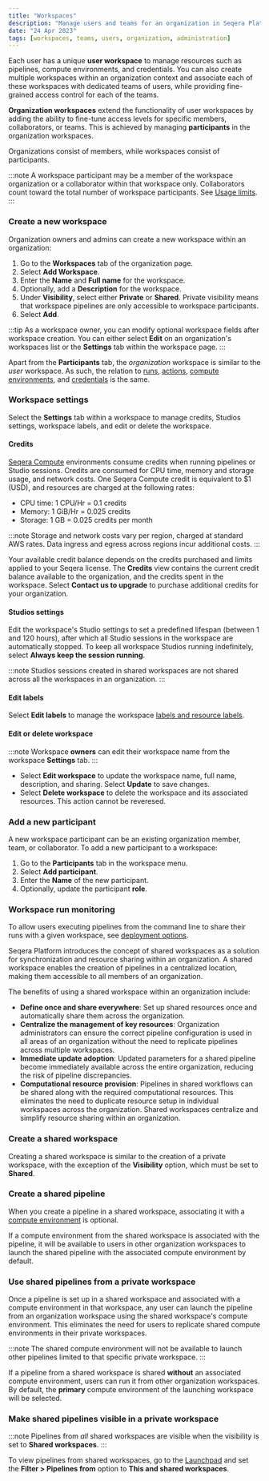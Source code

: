 ```yaml
---
title: "Workspaces"
description: "Manage users and teams for an organization in Seqera Platform."
date: "24 Apr 2023"
tags: [workspaces, teams, users, organization, administration]
---
```


Each user has a unique **user workspace** to manage resources such as pipelines, compute environments, and credentials. You can also create multiple workspaces within an organization context and associate each of these workspaces with dedicated teams of users, while providing fine-grained access control for each of the teams.

**Organization workspaces** extend the functionality of user workspaces by adding the ability to fine-tune access levels for specific members, collaborators, or teams. This is achieved by managing **participants** in the organization workspaces.

Organizations consist of members, while workspaces consist of participants.

:::note
A workspace participant may be a member of the workspace organization or a collaborator within that workspace only. Collaborators count toward the total number of workspace participants. See [Usage limits](../limits/overview).
:::

### Create a new workspace

Organization owners and admins can create a new workspace within an organization:

1. Go to the **Workspaces** tab of the organization page.
2. Select **Add Workspace**.
3. Enter the **Name** and **Full name** for the workspace.
4. Optionally, add a **Description** for the workspace.
5. Under **Visibility**, select either **Private** or **Shared**. Private visibility means that workspace pipelines are only accessible to workspace participants.
6. Select **Add**.

:::tip
As a workspace owner, you can modify optional workspace fields after workspace creation. You can either select **Edit** on an organization's workspaces list or the **Settings** tab within the workspace page.
:::

Apart from the **Participants** tab, the _organization_ workspace is similar to the _user_ workspace. As such, the relation to [runs](../launch/launchpad), [actions](../pipeline-actions/overview), [compute environments](../compute-envs/overview), and [credentials](../credentials/overview) is the same.

### Workspace settings 

Select the **Settings** tab within a workspace to manage credits, Studios settings, workspace labels, and edit or delete the workspace.

#### Credits 

[Seqera Compute](../compute-envs/seqera-compute) environments consume credits when running pipelines or Studio sessions. Credits are consumed for CPU time, memory and storage usage, and network costs. One Seqera Compute credit is equivalent to $1 (USD), and resources are charged at the following rates:
- CPU time: 1 CPU/Hr = 0.1 credits
- Memory: 1 GiB/Hr = 0.025 credits
- Storage: 1 GB = 0.025 credits per month

:::note 
Storage and network costs vary per region, charged at standard AWS rates. Data ingress and egress across regions incur additional costs.
:::

Your available credit balance depends on the credits purchased and limits applied to your Seqera license. The **Credits** view contains the current credit balance available to the organization, and the credits spent in the workspace. Select **Contact us to upgrade** to purchase additional credits for your organization.

#### Studios settings

Edit the workspace's Studio settings to set a predefined lifespan (between 1 and 120 hours), after which all Studio sessions in the workspace are automatically stopped. To keep all workspace Studios running indefinitely, select **Always keep the session running**.

:::note
Studios sessions created in shared workspaces are not shared across all the workspaces in an organization.
:::

#### Edit labels

Select **Edit labels** to manage the workspace [labels and resource labels](../labels/overview).

#### Edit or delete workspace

:::note
Workspace **owners** can edit their workspace name from the workspace **Settings** tab.
:::

- Select **Edit workspace** to update the workspace name, full name, description, and sharing. Select **Update** to save changes.
- Select **Delete workspace** to delete the workspace and its associated resources. This action cannot be reveresed.

### Add a new participant

A new workspace participant can be an existing organization member, team, or collaborator. To add a new participant to a workspace:

1. Go to the **Participants** tab in the workspace menu.
2. Select **Add participant**.
3. Enter the **Name** of the new participant.
4. Optionally, update the participant **role**.

### Workspace run monitoring

To allow users executing pipelines from the command line to share their runs with a given workspace, see [deployment options](../getting-started/deployment-options#nextflow--with-tower).

Seqera Platform introduces the concept of shared workspaces as a solution for synchronization and resource sharing within an organization. A shared workspace enables the creation of pipelines in a centralized location, making them accessible to all members of an organization.

The benefits of using a shared workspace within an organization include:

- **Define once and share everywhere**: Set up shared resources once and automatically share them across the organization.
- **Centralize the management of key resources**: Organization administrators can ensure the correct pipeline configuration is used in all areas of an organization without the need to replicate pipelines across multiple workspaces.
- **Immediate update adoption**: Updated parameters for a shared pipeline become immediately available across the entire organization, reducing the risk of pipeline discrepancies.
- **Computational resource provision**: Pipelines in shared workflows can be shared along with the required computational resources. This eliminates the need to duplicate resource setup in individual workspaces across the organization. Shared workspaces centralize and simplify resource sharing within an organization.

### Create a shared workspace

Creating a shared workspace is similar to the creation of a private workspace, with the exception of the **Visibility** option, which must be set to **Shared**.

### Create a shared pipeline

When you create a pipeline in a shared workspace, associating it with a [compute environment](../compute-envs/overview) is optional.

If a compute environment from the shared workspace is associated with the pipeline, it will be available to users in other organization workspaces to launch the shared pipeline with the associated compute environment by default.

### Use shared pipelines from a private workspace

Once a pipeline is set up in a shared workspace and associated with a compute environment in that workspace, any user can launch the pipeline from an organization workspace using the shared workspace's compute environment. This eliminates the need for users to replicate shared compute environments in their private workspaces.

:::note
The shared compute environment will not be available to launch other pipelines limited to that specific private workspace.
:::

If a pipeline from a shared workspace is shared **without** an associated compute environment, users can run it from other organization workspaces. By default, the **primary** compute environment of the launching workspace will be selected.

### Make shared pipelines visible in a private workspace

:::note
Pipelines from _all_ shared workspaces are visible when the visibility is set to **Shared workspaces**.
:::

To view pipelines from shared workspaces, go to the [Launchpad](../launch/launchpad) and set the **Filter > Pipelines from** option to **This and shared workspaces**.
